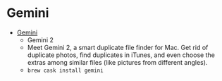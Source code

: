 # Gemini
- [Gemini](https://macpaw.com/gemini)
  -  Gemini 2                              
  - Meet Gemini 2, a smart duplicate file finder for Mac. Get rid of duplicate photos, find duplicates in iTunes, and even choose the extras among similar files (like pictures from different angles).
  - `brew cask install gemini`
